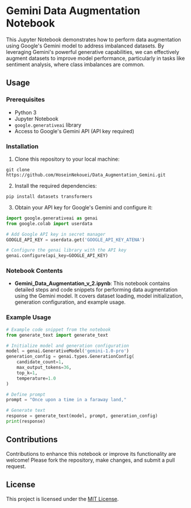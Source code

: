 # Gemini Data Augmentation Notebook

This Jupyter Notebook demonstrates how to perform data augmentation using Google's Gemini model to address imbalanced datasets. By leveraging Gemini's powerful generative capabilities, we can effectively augment datasets to improve model performance, particularly in tasks like sentiment analysis, where class imbalances are common.

## Usage

### Prerequisites

- Python 3
- Jupyter Notebook
- `google.generativeai` library
- Access to Google's Gemini API (API key required)

### Installation

1. Clone this repository to your local machine:

```
git clone https://github.com/HoseinNekouei/Data_Augmentation_Gemini.git
```

2. Install the required dependencies:

```
pip install datasets transformers
```

3. Obtain your API key for Google's Gemini and configure it:

```python
import google.generativeai as genai
from google.colab import userdata

# Add Google API key in secret manager
GOOGLE_API_KEY = userdata.get('GOOGLE_API_KEY_ATENA')

# Configure the genai library with the API key
genai.configure(api_key=GOOGLE_API_KEY)
```

### Notebook Contents

- **Gemini_Data_Augmentation_v_2.ipynb**: This notebook contains detailed steps and code snippets for performing data augmentation using the Gemini model. It covers dataset loading, model initialization, generation configuration, and example usage.

### Example Usage

```python
# Example code snippet from the notebook
from generate_text import generate_text

# Initialize model and generation configuration
model = genai.GenerativeModel('gemini-1.0-pro')
generation_config = genai.types.GenerationConfig(
    candidate_count=1,
    max_output_tokens=36,
    top_k=1,
    temperature=1.0
)

# Define prompt
prompt = "Once upon a time in a faraway land,"

# Generate text
response = generate_text(model, prompt, generation_config)
print(response)
```

## Contributions

Contributions to enhance this notebook or improve its functionality are welcome! Please fork the repository, make changes, and submit a pull request.

## License

This project is licensed under the [MIT License](https://github.com/HoseinNekouei/Data_Augmentation_Gemini/blob/main/LICENSE).

